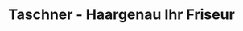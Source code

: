 ---
title: "Taschner - Haargenau Ihr Friseur"
url: /burg/taschner-haargenau-ihr-friseur/
shop: Friseur
---